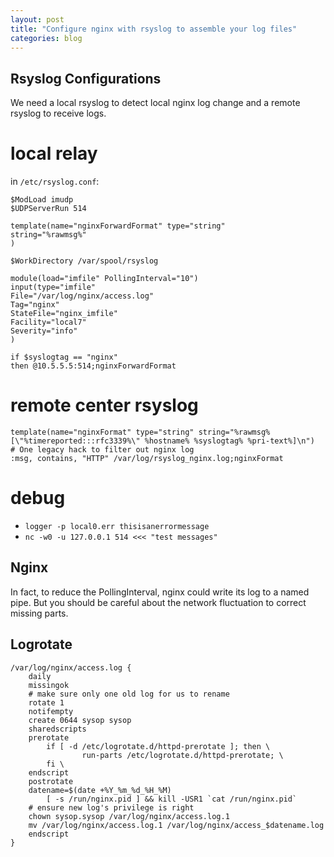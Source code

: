 ```yaml
---
layout: post
title: "Configure nginx with rsyslog to assemble your log files"
categories: blog
---
```


Rsyslog Configurations
-----------
We need a local rsyslog to detect local nginx log change and a remote rsyslog to receive logs.

local relay
=======
in `/etc/rsyslog.conf`:

    $ModLoad imudp
    $UDPServerRun 514

    template(name="nginxForwardFormat" type="string"
    string="%rawmsg%"
    )

    $WorkDirectory /var/spool/rsyslog

    module(load="imfile" PollingInterval="10")
    input(type="imfile"
    File="/var/log/nginx/access.log"
    Tag="nginx"
    StateFile="nginx_imfile"
    Facility="local7"
    Severity="info"
    )

    if $syslogtag == "nginx"
    then @10.5.5.5:514;nginxForwardFormat

remote center rsyslog
==========

    template(name="nginxFormat" type="string" string="%rawmsg% [\"%timereported:::rfc3339%\" %hostname% %syslogtag% %pri-text%]\n")
    # One legacy hack to filter out nginx log
    :msg, contains, "HTTP" /var/log/rsyslog_nginx.log;nginxFormat

debug
==========
* `logger -p local0.err thisisanerrormessage`
* `nc -w0 -u 127.0.0.1 514 <<< "test messages"`

Nginx
----------
In fact, to reduce the PollingInterval, nginx could write its log to a named pipe.
But you should be careful about the network fluctuation to correct missing parts.

Logrotate
---------

    /var/log/nginx/access.log {
        daily
        missingok
        # make sure only one old log for us to rename
        rotate 1
        notifempty
        create 0644 sysop sysop
        sharedscripts
        prerotate
            if [ -d /etc/logrotate.d/httpd-prerotate ]; then \
                    run-parts /etc/logrotate.d/httpd-prerotate; \
            fi \
        endscript
        postrotate
        datename=$(date +%Y_%m_%d_%H_%M)
            [ -s /run/nginx.pid ] && kill -USR1 `cat /run/nginx.pid`
        # ensure new log's privilege is right
        chown sysop.sysop /var/log/nginx/access.log.1
        mv /var/log/nginx/access.log.1 /var/log/nginx/access_$datename.log
        endscript
    }
